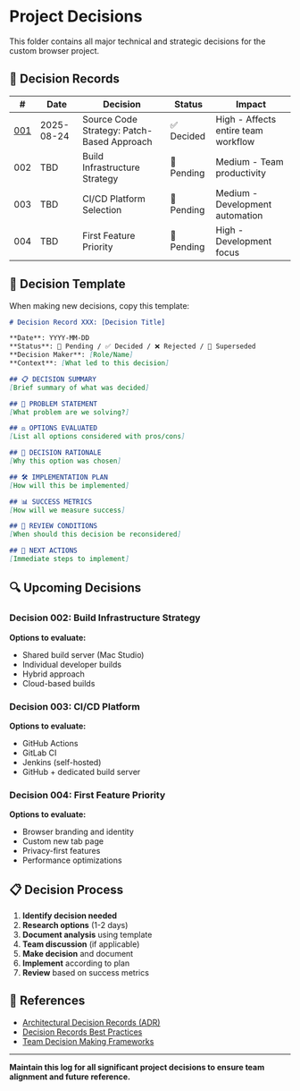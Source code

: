 # Project Decisions

This folder contains all major technical and strategic decisions for the custom browser project.

## 📁 **Decision Records**

| # | Date | Decision | Status | Impact |
|---|------|----------|--------|--------|
| [001](001-source-code-strategy.md) | 2025-08-24 | Source Code Strategy: Patch-Based Approach | ✅ Decided | High - Affects entire team workflow |
| 002 | TBD | Build Infrastructure Strategy | 🔄 Pending | Medium - Team productivity |
| 003 | TBD | CI/CD Platform Selection | 🔄 Pending | Medium - Development automation |
| 004 | TBD | First Feature Priority | 🔄 Pending | High - Development focus |

## 📝 **Decision Template**

When making new decisions, copy this template:

```markdown
# Decision Record XXX: [Decision Title]

**Date**: YYYY-MM-DD  
**Status**: 🔄 Pending / ✅ Decided / ❌ Rejected / 🔄 Superseded  
**Decision Maker**: [Role/Name]  
**Context**: [What led to this decision]  

## 📋 DECISION SUMMARY
[Brief summary of what was decided]

## 🤔 PROBLEM STATEMENT
[What problem are we solving?]

## ⚖️ OPTIONS EVALUATED
[List all options considered with pros/cons]

## 🎯 DECISION RATIONALE
[Why this option was chosen]

## 🛠️ IMPLEMENTATION PLAN
[How will this be implemented]

## 📊 SUCCESS METRICS
[How will we measure success]

## 🔄 REVIEW CONDITIONS
[When should this decision be reconsidered]

## 📝 NEXT ACTIONS
[Immediate steps to implement]
```

## 🔍 **Upcoming Decisions**

### **Decision 002: Build Infrastructure Strategy**
**Options to evaluate:**
- Shared build server (Mac Studio)
- Individual developer builds
- Hybrid approach
- Cloud-based builds

### **Decision 003: CI/CD Platform**
**Options to evaluate:**
- GitHub Actions
- GitLab CI
- Jenkins (self-hosted)
- GitHub + dedicated build server

### **Decision 004: First Feature Priority**
**Options to evaluate:**
- Browser branding and identity
- Custom new tab page
- Privacy-first features
- Performance optimizations

## 📋 **Decision Process**

1. **Identify decision needed**
2. **Research options** (1-2 days)
3. **Document analysis** using template
4. **Team discussion** (if applicable)
5. **Make decision** and document
6. **Implement** according to plan
7. **Review** based on success metrics

## 🔗 **References**

- [Architectural Decision Records (ADR)](https://adr.github.io/)
- [Decision Records Best Practices](https://github.com/joelparkerhenderson/architecture-decision-record)
- [Team Decision Making Frameworks](https://www.atlassian.com/team-playbook/plays/daci)

---

**Maintain this log for all significant project decisions to ensure team alignment and future reference.**